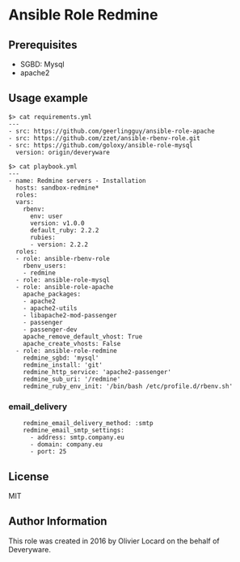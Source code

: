# Ansible Role Redmine

## Prerequisites

* SGBD: Mysql
* apache2

## Usage example

    $> cat requirements.yml
    ---
    - src: https://github.com/geerlingguy/ansible-role-apache
    - src: https://github.com/zzet/ansible-rbenv-role.git
    - src: https://github.com/goloxy/ansible-role-mysql
      version: origin/deveryware

    $> cat playbook.yml
    ---
    - name: Redmine servers - Installation
      hosts: sandbox-redmine*
      roles:
      vars:
        rbenv:
          env: user
          version: v1.0.0
          default_ruby: 2.2.2
          rubies:
          - version: 2.2.2
      roles:
      - role: ansible-rbenv-role
        rbenv_users:
        - redmine
      - role: ansible-role-mysql
      - role: ansible-role-apache
        apache_packages:
        - apache2
        - apache2-utils
        - libapache2-mod-passenger
        - passenger
        - passenger-dev
        apache_remove_default_vhost: True
        apache_create_vhosts: False
      - role: ansible-role-redmine
        redmine_sgbd: 'mysql'
        redmine_install: 'git'
        redmine_http_service: 'apache2-passenger'
        redmine_sub_uri: '/redmine'
        redmine_ruby_env_init: '/bin/bash /etc/profile.d/rbenv.sh'

### email_delivery

```
    redmine_email_delivery_method: :smtp
    redmine_email_smtp_settings:
      - address: smtp.company.eu
      - domain: company.eu
      - port: 25
```

## License

MIT

## Author Information

This role was created in 2016 by Olivier Locard on the behalf of Deveryware.

